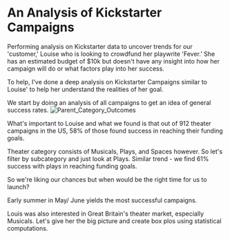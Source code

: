 # An Analysis of Kickstarter Campaigns 
Performing analysis on Kickstarter data to uncover trends for our 'customer,' Louise who is looking to crowdfund her playwrite 'Fever.' She has an estimated budget of $10k but doesn't have any insight into how her campaign will do or what factors play into her success. 

To help, I've done a deep analysis on Kickstarter Campaigns similar to Louise' to help her understand the realities of her goal. 

We start by doing an analysis of all campaigns to get an idea of general success rates.
![Parent_Category_Outcomes](path/to/Parent_Category_Outcomes.png)

What's important to Louise and what we found is that out of 912 theater campaigns in the US, 58% of those found success in reaching their funding goals. 

Theater category consists of Musicals, Plays, and Spaces however. So let's filter by subcategory and just look at Plays. 
Similar trend - we find 61% success with plays in reaching funding goals. 

So we're liking our chances but when would be the right time for us to launch? 


Early summer in May/ June yields the most successful campaigns. 


Louis was also interested in Great Britain's theater market, especially Musicals. Let's give her the big picture and create box plos using statistical computations.  
